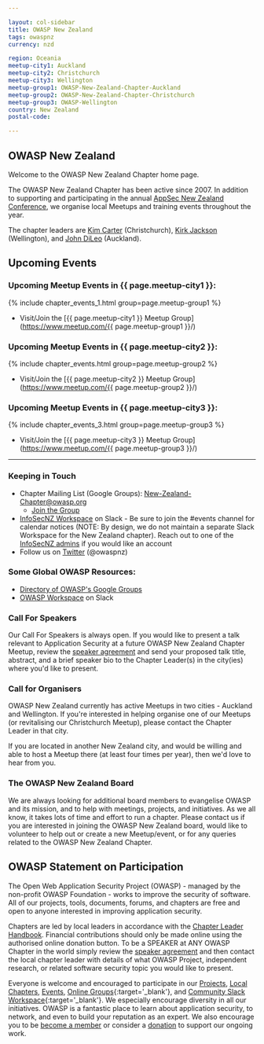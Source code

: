 ```yaml
---

layout: col-sidebar
title: OWASP New Zealand
tags: owaspnz
currency: nzd

region: Oceania
meetup-city1: Auckland
meetup-city2: Christchurch
meetup-city3: Wellington
meetup-group1: OWASP-New-Zealand-Chapter-Auckland
meetup-group2: OWASP-New-Zealand-Chapter-Christchurch
meetup-group3: OWASP-Wellington
country: New Zealand
postal-code: 

---
```


## OWASP New Zealand

Welcome to the OWASP New Zealand Chapter home page.

The OWASP New Zealand Chapter has been active since 2007. In addition to supporting and participating in the annual [AppSec New Zealand Conference](https://appsec.org.nz/conference), we organise local Meetups and training events throughout the year.

The chapter leaders are [Kim Carter](mailto:kim.carter@owasp.org) (Christchurch), [Kirk Jackson](mailto:kirk.jackson@owasp.org)
(Wellington), and [John DiLeo](mailto:john.dileo@owasp.org) (Auckland).

## Upcoming Events

### Upcoming Meetup Events in {{ page.meetup-city1 }}:

{% include chapter_events_1.html group=page.meetup-group1 %}

* Visit/Join the [{{ page.meetup-city1 }} Meetup Group](https://www.meetup.com/{{ page.meetup-group1 }}/)

### Upcoming Meetup Events in {{ page.meetup-city2 }}:

{% include chapter_events.html group=page.meetup-group2 %}

* Visit/Join the [{{ page.meetup-city2 }} Meetup Group](https://www.meetup.com/{{ page.meetup-group2 }}/)

### Upcoming Meetup Events in {{ page.meetup-city3 }}:

{% include chapter_events_3.html group=page.meetup-group3 %}

* Visit/Join the [{{ page.meetup-city3 }} Meetup Group](https://www.meetup.com/{{ page.meetup-group3 }}/)

-------------

### Keeping in Touch

  - Chapter Mailing List (Google Groups):
    [New-Zealand-Chapter@owasp.org](mailto:new-zealand-chapter@owasp.org)
    - [Join the
    Group](https://groups.google.com/a/owasp.org/forum/#!forum/new-zealand-chapter/join)
  - [InfoSecNZ Workspace](https://infosecnz.slack.com) on Slack - Be
    sure to join the \#events channel for calendar notices (NOTE: By
    design, we do not maintain a separate Slack Workspace for the New
    Zealand chapter). Reach out to one of the [InfoSecNZ admins](https://github.com/binarymist/InfoSecNZ#join-infosecnz) if you would like an account
  - Follow us on [Twitter](https://www.twitter.com/owaspnz) (@owaspnz)

### Some Global OWASP Resources:

  - [Directory of OWASP's Google
    Groups](https://groups.google.com/a/owasp.org/forum/?hl=en#!forumsearch/)
  - [OWASP Workspace](https://owasp.slack.com) on Slack

### Call For Speakers

Our Call For Speakers is always open. If you would like to present a talk relevant to Application Security at a future OWASP New Zealand Chapter Meetup, review the [speaker agreement](/www-policy/speaker-agreement) and send your proposed talk title, abstract, and a brief speaker bio to the Chapter Leader(s) in the city(ies) where you'd like to present.

### Call for Organisers

OWASP New Zealand currently has active Meetups in two cities - Auckland and Wellington. If you're interested in helping organise one of our Meetups (or revitalising our Christchurch Meetup), please contact the Chapter Leader in that city.

If you are located in another New Zealand city, and would be willing and able to host a Meetup there (at least four times per year), then we'd love to hear from you.

### The OWASP New Zealand Board

We are always looking for additional board members to evangelise OWASP and its mission, and to help with meetings, projects, and initiatives. As we all know, it takes lots of time and effort to run a chapter. Please contact us if you are interested in joining the OWASP New Zealand board, would like to volunteer to help out or create a new Meetup/event, or for any queries related to the OWASP New Zealand Chapter.

## OWASP Statement on Participation

The Open Web Application Security Project (OWASP) - managed by the non-profit OWASP Foundation - works to improve the security of software. All of our projects, tools, documents, forums, and chapters are free and open to anyone interested in improving application security. 

Chapters are led by local leaders in accordance with the [Chapter Leader Handbook](/www-policy/rules-of-procedure/chapter-handbook). Financial contributions should only be made online using the authorised online donation button. To be a SPEAKER at ANY OWASP Chapter in the world simply review the [speaker agreement](/www-policy/speaker-agreement) and then contact the local chapter leader with details of what OWASP Project, independent research, or related software security topic you would like to present.

Everyone is welcome and encouraged to participate in our [Projects](/projects), [Local Chapters](/chapters), [Events](/events), [Online Groups](https://groups.google.com/a/owasp.com/){:target='_blank'}, and [Community Slack Workspace](https://owasp.slack.com/){:target='_blank'}. We especially encourage diversity in all our initiatives. OWASP is a fantastic place to learn about application security, to network, and even to build your reputation as an expert. We also encourage you to be [become a member](/membership) or consider a [donation](/donate) to support our ongoing work.
